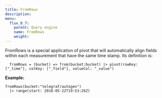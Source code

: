 ```yaml
---
title: FromRows
description:
menu:
  flux_0_7:
    parent: Query engine
    name: FromRows
    weight:
---
```


FromRows is a special application of pivot that will automatically align fields within each measurement that have the same time stamp.
Its definition is:

```
  fromRows = (bucket) => from(bucket:bucket) |> pivot(rowKey:["_time"], colKey: ["_field"], valueCol: "_value")
```

**Example:**

```
fromRows(bucket:"telegraf/autogen")
  |> range(start: 2018-05-22T19:53:26Z)
```
